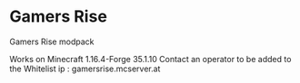 # Gamers Rise
Gamers Rise modpack

Works on Minecraft 1.16.4-Forge 35.1.10
Contact an operator to be added to the Whitelist
ip : gamersrise.mcserver.at
